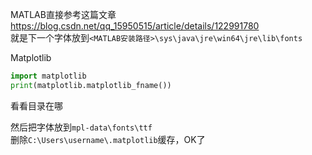 MATLAB直接参考这篇文章  
https://blog.csdn.net/qq_15950515/article/details/122991780  
就是下一个字体放到`<MATLAB安装路径>\sys\java\jre\win64\jre\lib\fonts`

Matplotlib  
```python
import matplotlib
print(matplotlib.matplotlib_fname())
```
看看目录在哪  

然后把字体放到`mpl-data\fonts\ttf`  
删除`C:\Users\username\.matplotlib`缓存，OK了  

